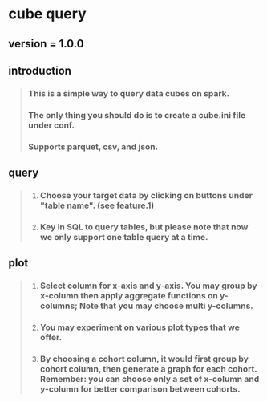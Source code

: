 # cube query
## version = 1.0.0

## introduction
> ### This is a simple way to query data cubes on spark.
> ### The only thing you should do is to create a cube.ini file under conf.
> ### Supports parquet, csv, and json.

## query
> 1. ### Choose your target data by clicking on buttons under "table name". (see feature.1)
> 2. ### Key in SQL to query tables, but please note that now we only support one table query at a time.

## plot
> 1. ### Select column for x-axis and y-axis. You may group by x-column then apply aggregate functions on y-columns; Note that you may choose multi y-columns.
> 2. ### You may experiment on various plot types that we offer.
> 3. ### By choosing a cohort column, it would first group by cohort column, then generate a graph for each cohort. Remember: you can choose only a set of x-column and y-column for better comparison between cohorts.



